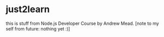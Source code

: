 # just2learn

this is stuff from Node.js Developer Course by Andrew Mead.
[note to my self from future: nothing yet :)]
